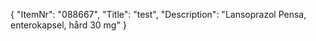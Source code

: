 {
  "ItemNr": "088667",
  "Title": "test",
  "Description": "Lansoprazol Pensa, enterokapsel, hård 30 mg"
}
